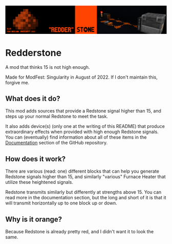 ![Redderstone Banner](https://raw.githubusercontent.com/ssblur/redderstone/main/documentation/assets/banner.png)

# Redderstone

A mod that thinks 15 is not high enough.

Made for ModFest: Singularity in August of 2022. If I don't maintain this, forgive me.

## What does it do?

This mod adds sources that provide a Redstone signal higher than 15, and steps up your normal Redstone to meet the task.

It also adds device(s) (only one at the writing of this README) that produce extraordinary effects when provided with 
high enough Redstone signals. You can (eventually) find information about all of these items in the 
[Documentation](https://github.com/ssblur/redderstone/tree/main/documentation/README.md) section of the GitHub repository.

## How does it work?

There are various (read: one) different blocks that can help you generate Redstone signals higher than 15, and 
similarly "various" Furnace Heater that utilize these heightened signals.

Redstone transmits similarly but differently at strengths above 15. You can read more in the documentation
section, but the long and short of it is that it will transmit horizontally up to one block up or down.

## Why is it orange?

Because Redstone is already pretty red, and I didn't want it to look the same.
